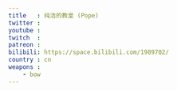 ```yaml
---
title   : 纯洁的教皇 (Pope)
twitter :
youtube :
twitch  :
patreon :
bilibili: https://space.bilibili.com/1989702/
country : cn
weapons :
    - bow
---
```

